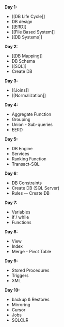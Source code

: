 
**Day 1:**
- [[DB Life Cycle]]
- DB design 
- [[ERD]]
- [[File Based System]]
- [[DB Systems]]

**Day 2:**
- [[DB Mapping]]
- DB Schema
- [[SQL]] 
- Create DB

**Day 3:**
- [[Joins]]
- [[Normalization]]

**Day 4:**
- Aggregate Function
- Grouping
- Union - Sub-queries
- EERD 

**Day 5:** 
- DB Engine
- Services
- Ranking Function
- Transact-SQL

**Day 6:**
- DB Constraints
- Create DB (SQL Server)
- Rules -- Create DB

**Day 7:**
- Variables
- if / while
- Functions

**Day 8:**
- View
- Index
- Merge - Pivot Table

**Day 9:**
- Stored Procedures
- Triggers
- XML 

**Day 10:**
- backup & Restores
- Mirroring
- Cursor
- Jobs
- SQLCLR



